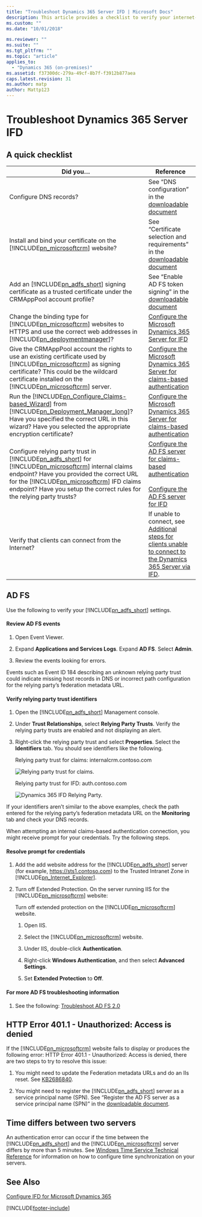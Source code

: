 ```yaml
---
title: "Troubleshoot Dynamics 365 Server IFD | Microsoft Docs"
description: This article provides a checklist to verify your internet-facing deployment is working correctly with Dynamics 365 Customer Engagement (on-premises) 
ms.custom: ""
ms.date: "10/01/2018"

ms.reviewer: ""
ms.suite: ""
ms.tgt_pltfrm: ""
ms.topic: "article"
applies_to: 
  - "Dynamics 365 (on-premises)"
ms.assetid: f37300dc-279a-49cf-8b7f-f3912b877aea
caps.latest.revision: 31
ms.author: matp
author: Mattp123
---
```

# Troubleshoot Dynamics 365 Server IFD

## A quick checklist  
  
|Did you…|Reference|  
|--------------|---------------|  
|Configure DNS records?|See “DNS configuration” in the [downloadable document](https://go.microsoft.com/fwlink/p/?LinkID=390483)|  
|Install and bind your certificate on the [!INCLUDE[pn_microsoftcrm](../includes/pn-microsoftcrm.md)] website?|See “Certificate selection and requirements” in the [downloadable document](https://go.microsoft.com/fwlink/p/?LinkID=390483)|  
|Add an [!INCLUDE[pn_adfs_short](../includes/pn-adfs-short.md)] signing certificate as a trusted certificate under the CRMAppPool account profile?|See “Enable AD FS token signing” in the [downloadable document](https://go.microsoft.com/fwlink/p/?LinkID=390483)|  
|Change the binding type for [!INCLUDE[pn_microsoftcrm](../includes/pn-microsoftcrm.md)] websites to HTTPS and use the correct web addresses in [!INCLUDE[pn_deploymentmanager](../includes/pn-deploymentmanager.md)]?|[Configure the Microsoft Dynamics 365 Server for IFD](configure-the-dynamics-365-server-for-ifd.md)|  
|Give the CRMAppPool account the rights to use an existing certificate used by [!INCLUDE[pn_microsoftcrm](../includes/pn-microsoftcrm.md)] as signing certificate? This could be the wildcard certificate installed on the [!INCLUDE[pn_microsoftcrm](../includes/pn-microsoftcrm.md)] server.|[Configure the Microsoft Dynamics 365 Server for claims-based authentication](configure-the-dynamics-365-server-for-claims-based-authentication.md)|  
|Run the [!INCLUDE[pn_Configure_Claims-based_Wizard](../includes/pn-configure-claims-based-wizard.md)] from [!INCLUDE[pn_Deployment_Manager_long](../includes/pn-deployment-manager-long.md)]? Have you specified the correct URL in this wizard? Have you selected the appropriate encryption certificate?|[Configure the Microsoft Dynamics 365 Server for claims-based authentication](configure-the-dynamics-365-server-for-claims-based-authentication.md)|  
|Configure relying party trust in [!INCLUDE[pn_adfs_short](../includes/pn-adfs-short.md)] for [!INCLUDE[pn_microsoftcrm](../includes/pn-microsoftcrm.md)] internal claims endpoint? Have you provided the correct URL for the [!INCLUDE[pn_microsoftcrm](../includes/pn-microsoftcrm.md)] IFD claims endpoint? Have you setup the correct rules for the relying party trusts?|[Configure the AD FS server for claims-based authentication](configure-the-ad-fs-server-for-claims-based-authentication.md)<br /><br /> [Configure the AD FS server for IFD](configure-the-ad-fs-server-for-ifd.md)|  
| Verify that clients can connect from the Internet?  | If unable to connect, see [Additional steps for clients unable to connect to the Dynamics 365 Server via IFD](post-installation-configuration-guidelines-dynamics-365.md#additional-steps-for-clients-unable-to-connect-to-the-dynamics-365-server-via-ifd).  |  
  
## AD FS  
 Use the following to verify your [!INCLUDE[pn_adfs_short](../includes/pn-adfs-short.md)] settings.  
  
#### Review AD FS events  
  
1.  Open Event Viewer.  
  
2.  Expand **Applications and Services Logs**. Expand **AD FS**. Select **Admin**.  
  
3.  Review the events looking for errors.  
  
 Events such as Event ID 184 describing an unknown relying party trust could indicate missing host records in DNS or incorrect path configuration for the relying party’s federation metadata URL.  
  
#### Verify relying party trust identifiers  
  
1.  Open the [!INCLUDE[pn_adfs_short](../includes/pn-adfs-short.md)] Management console.  
  
2.  Under **Trust Relationships**, select **Relying Party Trusts**. Verify the relying party trusts are enabled and not displaying an alert.  
  
3.  Right-click the relying party trust and select **Properties**. Select the **Identifiers** tab. You should see identifiers like the following.  
  
     Relying party trust for claims: internalcrm.contoso.com  
  
     ![Relying party trust for claims.](media/crm-itpro-claimswp-identintern.PNG "Relying party trust for claims")  
  
     Relying party trust for IFD: auth.contoso.com  
  
     ![Dynamics 365 IFD Relying Party.](media/crm-itpro-claimswp-identauth.PNG "Dynamics 365 IFD Relying Party")  
  
 If your identifiers aren’t similar to the above examples, check the path entered for the relying party’s federation metadata URL on the **Monitoring** tab and check your DNS records.  
  
 When attempting an internal claims-based authentication connection, you might receive prompt for your credentials. Try the following steps.  
  
#### Resolve prompt for credentials  
  
1.  Add the add website address for the [!INCLUDE[pn_adfs_short](../includes/pn-adfs-short.md)] server (for example, https://sts1.contoso.com) to the Trusted Intranet Zone in [!INCLUDE[pn_Internet_Explorer](../includes/pn-internet-explorer.md)].  
  
2.  Turn off Extended Protection. On the server running IIS for the [!INCLUDE[pn_microsoftcrm](../includes/pn-microsoftcrm.md)] website:  
  
     Turn off extended protection on the [!INCLUDE[pn_microsoftcrm](../includes/pn-microsoftcrm.md)] website.  
  
    1.  Open IIS.  
  
    2.  Select the [!INCLUDE[pn_microsoftcrm](../includes/pn-microsoftcrm.md)] website.  
  
    3.  Under IIS, double-click **Authentication**.  
  
    4.  Right-click **Windows Authentication**, and then select **Advanced Settings**.  
  
    5.  Set **Extended Protection** to **Off**.  
  
#### For more AD FS troubleshooting information  
  
1.  See the following: [Troubleshoot AD FS 2.0](https://social.technet.microsoft.com/wiki/contents/articles/2735.ad-fs-content-map.aspx#tshoot)  
  
## HTTP Error 401.1 - Unauthorized: Access is denied  
 If the [!INCLUDE[pn_microsoftcrm](../includes/pn-microsoftcrm.md)] website fails to display or produces the following error: HTTP Error 401.1 - Unauthorized: Access is denied, there are two steps to try to resolve this issue:  
  
1.  You might need to update the Federation metadata URLs and do an IIs reset. See [KB2686840](https://go.microsoft.com/fwlink/p/?LinkID=390718).  
  
2.  You might need to register the [!INCLUDE[pn_adfs_short](../includes/pn-adfs-short.md)] server as a service principal name (SPN). See “Register the AD FS server as a service principal name (SPN)” in the [downloadable document](https://go.microsoft.com/fwlink/p/?LinkID=390483).  
  
## Time differs between two servers  
 An authentication error can occur if the time between the [!INCLUDE[pn_adfs_short](../includes/pn-adfs-short.md)] and the [!INCLUDE[pn_microsoftcrm](../includes/pn-microsoftcrm.md)] server differs by more than 5 minutes. See [Windows Time Service Technical Reference](https://technet.microsoft.com/library/cc773061\(v=ws.10\).aspx) for information on how to configure time synchronization on your servers.  
  
## See Also  
 [Configure IFD for Microsoft Dynamics 365](configure-ifd-for-dynamics-365.md)



[!INCLUDE[footer-include](../../../includes/footer-banner.md)]
